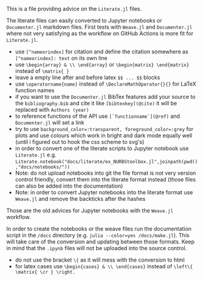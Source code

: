 This is a file providing advice on the `Literate.jl` files.

The literate files can easily converted to Jupyter notebooks or `Documenter.jl` markdown files.
First tests with `Weave.jl` and `Documenter.jl` where not very satisfying as the workflow on GitHub Actions is more fit for `Literate.jl`.

- use `[^nameorindex]` for citation and define the citation somewhere as `[^nameorindex]: text` on its own line
- use `\begin{array} & \\ \end{array}` or `\begin{matrix} \end{matrix}` instead of `\matrix{ }`
- leave a empty line after and before latex `$$ ... $$` blocks
- use `\operatorname{name}` instead of `\DeclareMathOperator{}{}` for LaTeX function names
- if you want to use the `Documenter.jl` BibTex features add your source to the `bibliography.bib` and cite it like `[bibtexkey](@cite)` it will be replaced with `Authors (year)`
- to reference functions of the API use ``[`functionname`](@ref)`` and `Documenter.jl` will set a link
- try to use `background_color=:transparent, foreground_color=:grey` for plots and use colours which work in bright and dark mode equally well (until i figured out to hook the css scheme to svg's)
- in order to convert one of the literate scripts to Jupyter notebook use `Literate.jl` e.g. `Literate.notebook("docs/literate/ex_NURBStoolbox.jl",joinpath(pwd(),"docs/notebooks/"))`
- Note: do not upload notebooks into git the file format is not very version control friendly, convert them into the literate format instead (those files can also be added into the documentation)
- Note: in order to convert Jupyter notebooks into the literate format use `Weave.jl` and remove the backticks after the hashes


Those are the old advices for Jupyter notebooks with the `Weave.jl` workflow.

In order to create the notebooks or the weave files run the documentation script in the `/docs` directory (e.g. `julia --color=yes /docs/make.jl`).
This will take care of the conversion and updating between those formats.
Keep in mind that the `.ipynb` files will not be uploaded into the source control.

- do not use the bracket `\{` as it will mess with the conversion to html
- for latex cases use `\begin{cases} & \\ \end{cases}` instead of `\left\{ \matrix{ \cr } \right.`
